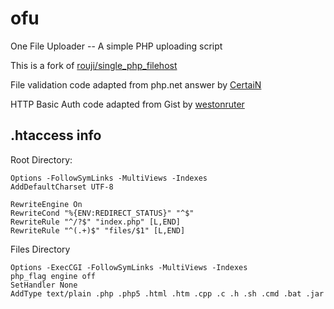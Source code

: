 # ofu
One File Uploader -- A simple PHP uploading script

This is a fork of <a href="https://github.com/rouji/single_php_filehost">rouji/single_php_filehost</a>

File validation code adapted from php.net answer by <a href="https://www.php.net/manual/en/features.file-upload.php#114004">CertaiN</a>

HTTP Basic Auth code adapted from Gist by <a href="https://gist.github.com/westonruter/3131129">westonruter</a>

## .htaccess info

Root Directory:

```
Options -FollowSymLinks -MultiViews -Indexes
AddDefaultCharset UTF-8

RewriteEngine On
RewriteCond "%{ENV:REDIRECT_STATUS}" "^$"
RewriteRule "^/?$" "index.php" [L,END]
RewriteRule "^(.+)$" "files/$1" [L,END]
```


Files Directory

```
Options -ExecCGI -FollowSymLinks -MultiViews -Indexes
php_flag engine off
SetHandler None
AddType text/plain .php .php5 .html .htm .cpp .c .h .sh .cmd .bat .jar
```
